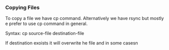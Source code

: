 ### Copying Files

To copy a file we have cp command. Alternatively we have rsync but mostly e prefer to use cp command in general.

Syntax: cp source-file destination-file

If destination exoists it will overwrite he file and in some casesn
